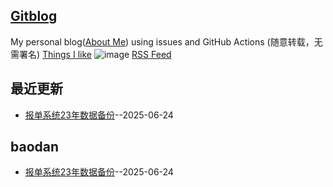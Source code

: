 ## [Gitblog](https://yihong0618.github.io/gitblog/)
My personal blog([About Me](https://github.com/yihong0618/gitblog/issues/282)) using issues and GitHub Actions (随意转载，无需署名)
[Things I like](https://github.com/yihong0618/gitblog/issues/311)
![image](https://github.com/user-attachments/assets/a168bf11-661e-4566-b042-7fc9544de528)
[RSS Feed](https://raw.githubusercontent.com/enderTree/gitblog/master/feed.xml)

## 最近更新
- [报单系统23年数据备份](https://github.com/enderTree/gitblog/issues/1)--2025-06-24
## baodan

- [报单系统23年数据备份](https://github.com/enderTree/gitblog/issues/1)--2025-06-24

